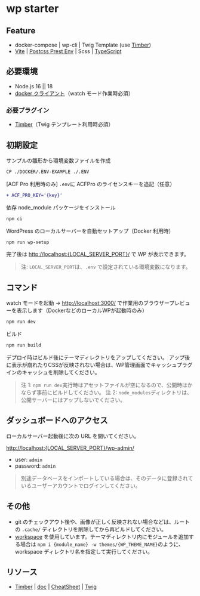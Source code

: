 # wp starter

## Feature

- docker-compose | wp-cli | Twig Template (use [Timber](https://wordpress.org/plugins/timber-library/))
- [Vite](https://vitejs.dev/config/) | [Postcss Prest Env](https://preset-env.cssdb.org/features/) | Scss | [TypeScript](https://www.typescriptlang.org/docs/)

## 必要環境

- Node.js 16 || 18
- [docker クライアント](https://www.docker.com/get-started)（watch モード作業時必須）

### 必要プラグイン

- [Timber](https://ja.wordpress.org/plugins/timber-library/)（Twig テンプレート利用時必須）

## 初期設定

サンプルの雛形から環境変数ファイルを作成

```sh
CP ./DOCKER/.ENV-EXAMPLE ./.ENV
```

[ACF Pro 利用時のみ] `.env`に ACFPro のライセンスキーを追記（任意）

```diff
+ ACF_PRO_KEY='{key}'
```

依存 node_module パッケージをインストール

```sh
npm ci
```

WordPress のローカルサーバーを自動セットアップ（Docker 利用時）

```sh
npm run wp-setup
```

完了後は <http://localhost:{LOCAL_SERVER_PORT}/> で WP が表示できます。

> 注: `LOCAL_SERVER_PORT`は、`.env` で設定されている環境変数になります。

## コマンド

watch モードを起動 -> <http://localhost:3000/> で作業用のブラウザープレビューを表示します（DockerなどのローカルWPが起動時のみ）

```sh
npm run dev
```

ビルド

```sh
npm run build
```

デプロイ時はビルド後にテーマディレクトリをアップしてください。
アップ後に表示が崩れたりCSSが反映されない場合は、WP管理画面でキャッシュプラグインのキャッシュを削除してください。

> 注 1: `npm run dev`実行時はアセットファイルが空になるので、公開時はかならず事前にビルドしてください。
> 注 2: `node_modules`ディレクトリは、公開サーバーにはアップしないでください。

## ダッシュボードへのアクセス

ローカルサーバー起動後に次の URL を開いてください。

<http://localhost:{LOCAL_SERVER_PORT}/wp-admin/>

- user: `admin`
- password: `admin`

> 別途データベースをインポートしている場合は、そのデータに登録されているユーザーアカウントでログインしてください。

## その他

- git のチェックアウト後や、画像が正しく反映されない場合などは、ルートの `.cache/` ディレクトリを削除してから再ビルドしてください。
- [workspace](https://docs.npmjs.com/cli/v7/using-npm/workspaces) を使用しています。テーマディレクトリ内にモジュールを追加する場合は `npm i {module_name} -w themes/{WP_THEME_NAME}`のように、workspace ディレクトリ名を指定して実行してください。

## リソース

- [Timber](https://github.com/timber/timber) | [doc](https://timber.github.io/docs/) | [CheatSheet](https://timber.github.io/docs/guides/cheatsheet/) | [Twig](https://twig.symfony.com/doc/2.x/index.html)
